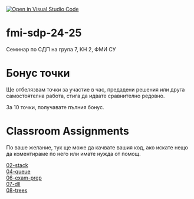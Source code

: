 [![Open in Visual Studio Code](https://classroom.github.com/assets/open-in-vscode-2e0aaae1b6195c2367325f4f02e2d04e9abb55f0b24a779b69b11b9e10269abc.svg)](https://classroom.github.com/online_ide?assignment_repo_id=17486845&assignment_repo_type=AssignmentRepo)
# fmi-sdp-24-25
Семинар по СДП на група 7, КН 2, ФМИ СУ

# Бонус точки
Ще отбелязвам точки за участие в час, предадени решения или друга самостоятелна работа, стига да идвате сравнително редовно.    
    
За 10 точки, получавате пълния бонус.													

# Classroom Assignments
По ваше желание, тук ще може да качвате вашия код, ако искате нещо да коментираме по него или имате нужда от помощ.    

[02-stack](https://classroom.github.com/a/hm6q-Yp1)  
[04-queue](https://classroom.github.com/a/TtCCumFr)      
[06-exam-prep](https://classroom.github.com/a/MBAXOgxK)    
[07-dll](https://classroom.github.com/a/_9TjVYr6)        
[08-trees](https://classroom.github.com/a/rD9NZrJL)        
